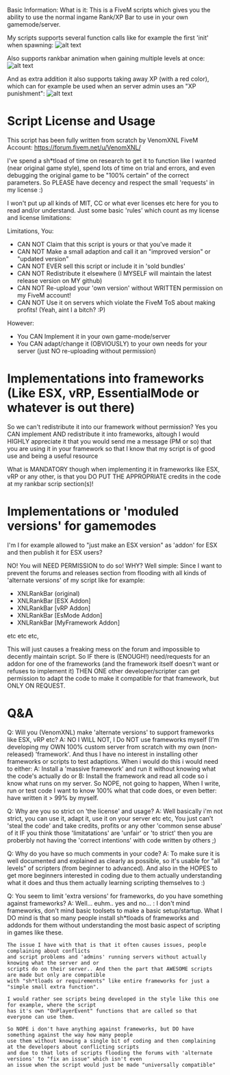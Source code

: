 Basic Information:
 What is it: This is a FiveM scripts which gives you the ability to use the normal
 ingame Rank/XP Bar to use in your own gamemode/server.
 
 My scripts supports several function calls like for example
 the first 'init' when spawning:
 ![alt text](https://github.com/VenomXNL/XNLRankBar/blob/master/ScreenShotExamples/InitialSetupDuringSpawn.gif)

Also supports rankbar animation when gaining multiple levels at once:
![alt text](https://github.com/VenomXNL/XNLRankBar/blob/master/ScreenShotExamples/MultipleLevelsUpAnimation.gif)

And as extra addition it also supports taking away XP (with a red color),
which can for example be used when an server admin uses an "XP punishment":
![alt text](https://github.com/VenomXNL/XNLRankBar/blob/master/ScreenShotExamples/TakingAwayXP.gif)

<h1>
	Script License and Usage
</h1>

This script has been fully written from scratch by VenomXNL
FiveM Account: https://forum.fivem.net/u/VenomXNL/

I've spend a sh*tload of time on research to get it to function like
I wanted (near original game style), spend lots of time on trial 
and errors, and even debugging the original game to be "100% certain"
of the correct parameters. So PLEASE have decency and respect the
small 'requests' in my license :) 


I won't put up all kinds of MIT, CC or what ever licenses etc here for
you to read and/or understand. Just some basic 'rules' which count as
my license and license limitations:

Limitations, You:
 - CAN NOT Claim that this script is yours or that you've made it
 - CAN NOT Make a small adaption and call it an "improved version" or "updated version"
 - CAN NOT EVER sell this script or include it in 'sold bundles'
 - CAN NOT Redistribute it elsewhere (I MYSELF will maintain the latest release version on MY github)
 - CAN NOT Re-upload your 'own version' without WRITTEN permission on my FiveM account!
 - CAN NOT Use it on servers which violate the FiveM ToS about making profits! (Yeah, aint I a bitch? :P)

However:
 - You CAN Implement it in your own game-mode/server
 - You CAN adapt/change it (OBVIOUSLY) to your own needs for your server (just NO re-uploading without permission)
 
 <h1>
	Implementations into frameworks (Like ESX, vRP, EssentialMode or whatever is out there)
 </h1>
 So we can't redistribute it into our framework without permission?
 Yes you CAN implement AND redistribute it into frameworks, altough I would HIGHLY appreciate
 it that you would send me a message (PM or so) that you are using it in your framework so
 that I know that my script is of good use and being a useful resource
 
 What is MANDATORY though when implementing it in frameworks like ESX, vRP or any other,
 is that you DO PUT THE APPROPRIATE credits in the code at my rankbar scrip section(s)!

<h1>
	Implementations or 'moduled versions' for gamemodes
 </h1>
 I'm I for example allowed to "just make an ESX version" as 'addon' for ESX and then
 publish it for ESX users?
 
 NO! You will NEED PERMISSION to do so! 
 WHY? Well simple: Since I want to prevent the forums and releases section from flooding
 with all kinds of 'alternate versions' of my script like for example:
 - XNLRankBar (original)
 - XNLRankBar [ESX Addon]
 - XNLRankBar [vRP Addon]
 - XNLRankBar [EsMode Addon]
 - XNLRankBar [MyFramework Addon]
 
 etc etc etc,
 
 This will just causes a freaking mess on the forum and impossible to decently
 maintain script. So IF there is (ENOUGH!) need/requests for an addon for one of the
 frameworks (and the framework itself doesn't want or refuses to implement it) THEN
 ONE other developer/scripter can get permission to adapt the code to make it compatible
 for that framework, but ONLY ON REQUEST.
 
 <h1>
	Q&A
</h1>
 Q: Will you (VenomXNL) make 'alternate versions' to support frameworks like ESX, vRP etc?
 A: NO I WILL NOT, I Do NOT use frameworks myself (I'm developing my OWN 100% 
    custom server from scratch with my own (non-released) 'framework'. And thus I have no
	interest in installing other frameworks or scripts to test adaptions.
	When i would do this i would need to either:
	 A: Install a 'massive framework' and run it without knowing what the code's actually do
	 or B: Install the framework and read all code so i know what runs on my server.
	So NOPE, not going to happen, When I write, run or test code I want to know 100% what 
	that code does, or even better: have written it > 99% by myself.

 Q: Why are you so strict on 'the license' and usage?
 A: Well basically i'm not strict, you can use it, adapt it, use it on your server etc etc,
    You just can't 'steal the code' and take credits, profits or any other 'common sense abuse' of it 
	IF you think those 'limitatations' are 'unfair' or 'to strict' then you are proberbly not
	having the 'correct intentions' with code written by others ;)

 Q: Why do you have so much comments in your code?
 A: To make sure it is well documented and explained as clearly as possible, so it's usable for
    "all levels" of scripters (from beginner to advanced). And also in the HOPES to get more 
	beginners interested in coding due to them actually understanding what it does and thus
	them actually learning scripting themselves to :)
	
 Q: You seem to limit 'extra versions' for frameworks, do you have something against frameworks?
 A: Well... euhm.. yes and no... :
    I don't mind frameworks, don't mind basic toolsets to make a basic setup/startup.
	What I DO mind is that so many people install sh*tloads of frameworks and addonds for them
	without understanding the most basic aspect of scripting in games like these.
	
	The issue I have with that is that it often causes issues, people complaining about conflicts
	and script problems and 'admins' running servers without actually knowing what the server and or
	scripts do on their server.. And then the part that AWESOME scripts are made but only are compatible
	with "sh*tloads or requirements" like entire frameworks for just a "simple small extra function".
	
	I would rather see scripts being developed in the style like this one for example, where the script
	has it's own "OnPlayerEvent" functions that are called so that everyone can use them.
	
	So NOPE i don't have anything against frameworks, but DO have something against the way how many people
	use them without knowing a single bit of coding and then complaining at the developers about conflicting scripts
	and due to that lots of scripts flooding the forums with 'alternate versions' to "fix an issue" which isn't even
	an issue when the script would just be made "universally compatible"
	
